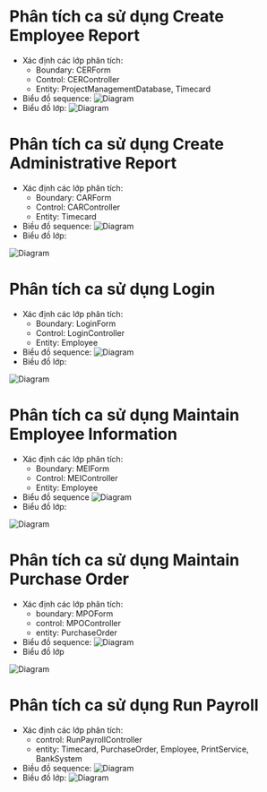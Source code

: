 # Phân tích ca sử dụng Create Employee Report
- Xác định các lớp phân tích:
    * Boundary: CERForm
    * Control: CERController
    * Entity: ProjectManagementDatabase, Timecard
- Biểu đồ sequence:
![Diagram](https://www.planttext.com/api/plantuml/png/x5RDRjim3BxhAGZVWznt60ga7NOPKBJ5XXrfctMqo997oHdyR3liaVOAO_mtfOdYjBlk4C0MHV8ZluzqVl_yTUC3ScXherJGmH1ic30GtDMDSHqHF53ZEC0ZVM_95WIt6Yl6MlcTji3Ear9O1CUpXyfTQqla3ZPt3nySrwfmDh0pX_VDy6Y85Lb9sC6Jhgb0Bc4wk6VtZOhm2IrMLClXBGRCKH8DUKxiFG2zZr6h6Vxg_GJZ7QpNK0pL8N1Vrb_F2QiQ7mwEKv3UamyDy65qXD0rj7WtfqgQXBO4abyfURnAGclOxNL9apELeEsp635ePwL64o1xSW4DV7GjU_ZYU2UNv8gKCpObKm0HgAE6zqag2e1xr0PpuRhO8bS4jgrpOY--SJiYgk3u_H0woTAhqgIvXhJjRFf_Iol6ajviZa17rywqCE9bfhtKlZ7ONSjABzANUSR3bB8y6S4hAZcAl2GLt-Qr3WavlaOgquJF534LZYMWUuPjB-KVlPJZe9FFSQdHwKcMqmB6MHyd_GBY2wGbJMH4Y6VcCGEPn-mp5dsVre-ws84X8NSm30xtmlTNGbu5jnBnKAR-C_5s9cofrC9mfRRzcJ5AxcUFUuAmdSjOMluMQ-ftlt636FfLBL6qhU8uIz-3Q-DSbj0By8bUNi7bbP6IT2KDiMN-Zjy8k_Bdv0y0003__mC0)
- Biểu đồ lớp:
![Diagram](https://www.planttext.com/api/plantuml/png/d59BJiD03DtFARni9Ng125L5QH4BVWf8h9sC2GFpYJnEfAhgoLXm9Av0cpOmXNR3R4Qsd_sUtypd-ySi2hAqpYebHYn1peH2i72D3KiYAAW9B91RZ17c1cj6fzGkp1V5PM07AmMRqmMZGPlOM5nUT6WibfRo5-IQRbjN4iTHbKOPN9ievobYEbRhP7WUl72mbdXFyRS1Qf8JPEEVbaVZg4BMFRoWAh2-UxuABSUdm6-azzX-WuWTxPOUSNzblsQSWGqLYWa-WmTXu-j4zJs7Lwha1ZtMvCZB70LBZFI_3Rxd3komMW_-9D1jLWslCPbC3yrJXrPkwoTb7i4Er4TAgGQbPkJrvYTz0G00__y30000)

# Phân tích ca sử dụng Create Administrative Report
- Xác định các lớp phân tích:
    * Boundary: CARForm
    * Control: CARController
    * Entity: Timecard
- Biều đồ sequence:
![Diagram](https://www.planttext.com/api/plantuml/png/d9J1KeCm48RlUOezwi7ftOFJJjMpKts1b6nffacMRa8Tdis3Z-Gh65AeqD8HUc0WI_RRFxi__7nzptsG74fhX0Ww68Gbemm82sMrqpwm3Fg0iCA2EC0xxajq6SApbZbBA_nEEs3oA8JC0Z6yoOh9c7wwM5FfbEGAbelLAx4L6RaGzzNhvV7H80jqKKC57zfY9babfZxKSeQnWr5uU6hBFC9i1jdnGDA1xE_ZTAPEaLPSSwz1WnKIbkjM-D1G85G5JajSOnvx9vq2Z9UA0ZniOWV3zYHj4k_55eOgn3j_3qxQE95HxIcO3bfXYq45saKPDcucrrNG6rLAzUNQwd0bizlLpeXxgnhR3ZiHSmomfP8zV1Bl8f4n8rOUQ0FOdE-FVFA9milOHQ5B_OqpccPV4TnXZtnnrhHJfvNsXP7LKBrakpumXSQDqCiOkzKsTLvjb-H4GrcQNZ9Yn6gNTy6J33K5_8_FpiutrbetaswO-T3mEh7X_vUOnqy__dj_0G00__y30000)
- Biểu đồ lớp:

![Diagram](https://www.planttext.com/api/plantuml/png/L53DQW913BxFK-JOGdq14L6sb1u4OLleEPq9IzgPYMJYGf4-cGSVgQ_GMTqLpINav_j9_ewdLJ5KswVedB55WaO9ZM0T4cSkfcZS4xIq4pLe8fO2puoTOdBkKZRhzaKqmS51ZLuuGE2oY_XpGJqykj-RtKQogSH8EY8sLMRnpeayQbX2H_OgUoqVejyKMlAYeLIEONNx-KNUm9yzNjcliWNxgQldD1yHJn35rqiap-7Db7DtuscIXiFG6e-PpPRtPjszzM4-0PrRKGxrX_y0003__mC0)

# Phân tích ca sử dụng Login
- Xác định các lớp phân tích:
    * Boundary: LoginForm
    * Control: LoginController
    * Entity: Employee
- Biểu đồ sequence:
![Diagram](https://www.planttext.com/api/plantuml/png/b99BQiCm48RtSueX--9z5oMX3oXqbnDChC68wk6Ev1IThOiSgLUe8iUoYGDjDtgC-B__rqZVNwTjY2Hni0OWwcWOttod7UxvOs3NCZvfweGiXFTS5HyOWDhe1NVd4Gv-S8eaZR8NBnPQxw9uCrOUnurX0NRP8E6pxOrFF7BqaI9VK50cl7kOMVVOD3ZQERACv1Js5CAd5pNBP-kwgfJPlx2EPBJAcl0hRn7yQdzcJvSeq8uZ7b8Xpf1wJSNhsWtYAkqKzGy15nR_E28JSVFgYazjHvDRFHbk077TqVekIeVUK0fPXYoIXPP3e8wpxCRR85vdAMLs2fOfBty1jlaW_yeV0000__y30000)
- Biều đồ lớp:

![Diagram](https://www.planttext.com/api/plantuml/png/h9112i9034NtEKMM2lO2BgHGTUNE4qGQoa1cKZAf8kB9N7Wah-2e5B5hiyjF_iidZzkzpaxcGnG03owCE-r2maOePrm7wemYmATzZxPg4I-0fGwgmfJmI19QSiwp8RCbYhp4lLj8tGBxOZofjQCoX-iFhj7afY9i_u5kOYzwPYwqedqJLzLgUX2c0LuxenzgJcrvonC00F__0m00)

# Phân tích ca sử dụng Maintain Employee Information
- Xác định các lớp phân tích:
    * Boundary: MEIForm
    * Control: MEIController
    * Entity: Employee
- Biểu đồ sequence
![Diagram](https://www.planttext.com/api/plantuml/png/x5P1QiCm4Bph5Klk9VSUIaAJGWw1Gka3L6ljBf4bLv9J_BOU-gH-eMiR9qgmK-DGwA47WxnePtPdHqXV7vyB7wGBPQw521GqmbQI2Vp1EY-qhH1XOrBhSXd86dZ2jn9DWh0YcJcP2x_ZhSvw548cmJfub9MpMYzLJePyS9A3uiMMHabNmNQzUM0maLWJU5lzVzykDJg1Xcke3imD9Erbm7vKqHU5cxkEvHRcS_059fHM45uHqj8aJHl1Ge6kRYlYw6eJKWUOBPK2ULHX9g3RK3FqCJTqhXR81y1EFJggnn1ZAYwStPF28OYeYXFrcbp9LNTvl3VkBT8PJl_xeJ8qoFMXPnbO2kyfCxo6qX2t2AGkuIiSJzr9VB61zJ4MOVT7UnWZnGuw6toFD3vlfx72EMmJHEqHPi-5geDNM8HJJ-cdcKFzv8aCmpHFd0nc2EKN1gF85rfMlZcp0vKFZsUSZcKxlYbdx7BgH7b7WavNktNj2ZN-k_PFkdRC45Z7l0ZrzSKNQ4gZtRv7HobXMvkgFJ32vxbqEs0NnWaJnt0HwWfF6oL4ZvXHgF_XiE1CVlDy0m00__y30000)
- Biểu đồ lớp:

![Diagram](https://www.planttext.com/api/plantuml/png/Z991JiGm34NtEOMNiEW5Pe566WPf5dC8qvYf9IUf4WSH8Kx6WYDn1PBfj6eH2of5QktVP_ixtvzV-wGODJinHbc5u8pijHuukb528OAJVmdHeNBmS11C2HuPBn6TCTFd-NXwgWfuDr2Vry0MBATHiCoC5UAERh7TKk7UVAnGX-0r1X6ADs3j1z3QMVqdO2cSHujA_zDQ4bffsUvQhLKtYmMjaGvc66WPwHfnoCB-qjgBbD8rbaBFA92epv6rWC_kcUAKKlGMemN5jrhTvhuvClqMTAWJ_mgEG_2q9WmXHoaGwumJ4GLZkRxsmJbEgMrfIJSv23lM2OV5KNNJaGx1jZddrNNTmzRxJMRsmMpNiqdjoTjwZNu0003__mC0)

# Phân tích ca sử dụng Maintain Purchase Order
- Xác định các lớp phân tích:
    * boundary: MPOForm
    * control: MPOController
    * entity: PurchaseOrder
- Biểu đồ sequence:
![Diagram](https://www.planttext.com/api/plantuml/png/x5P1Ri8m4Bpx5Ilk5VSUAYHeRmYagWymyGQiEdQwTgZojXxwf7wXcwJG14BgKdhZ42bniZExExEnFzxU9pv82aLcX0Ww68Ivr3Rm1Sk2aetq20jIIF28BmNQ166cvPfa9lmpVqJEen0o2OvWwh9CUw-THNMVvSQLY6Bb2giabJ1VBXuSPI9nDf0prVEqkJL80YspbtlEchB6rLiPi1zQzAt2pTsEwXR6O_0v9Zej8IqiWpaBmK6Eb5QfVEFlaXFI11XD2Qj5UT22aO3TXnLB7tjDILMdV81y5-tg1cfRaSeg2GQAoJqdjzKAXu5Q6NLQMYCaJILT00vg5zvI0RhF_PXhj4XrVwm2oIMiBRUgi9gh1bjags46XV7a7Jl45THrK8Tku5LF9gscxWLHskT6bc3nzKWKTL1qxQT3adeH3KUDddBr7oPJV_IM-ibIQ_mYFSjEnueEulr2pGZdRf7uLt2cESzto-3qdRP9d8v5OwCZZa4DJmMTgUEbvwyPa1aQl0x8TK061YJ61wnZbeTgs-UJHwgZ1wlf1OGDCZSxCMAtLOrZBpLMSPWN6JYhXEZfS6kf_mGsuKW-Etu2003__mC0)
- Biểu đồ lớp

![Diagram](https://www.planttext.com/api/plantuml/png/d951RW8n34NtEOMNT34NO86GGDqXk88R1uZacKIEWrGXJiQ28_KA98EcchIhDb8MpjUtttU-xezrKXJDFHkZNjd13lsWvS8XYprZSh0NSW8RnfHWw_4as1lpAdU7_NkG7gu6oha4Jq0-HSRFoJsQ5t5UBQ4HtynjrcuJ1fN0N2Q-cXOQGAA_zFjcoP5GtR-ivDZzj7fQLfmPSAEFm1tOd3JqfOoXieSZs989hRRgXsVsmwbc4vVIA4O9bAt2n4ZZQyrGHqxBxhfLkwb6QP1Ckz7VkbcxWShlFm400F__0m00)

# Phân tích ca sử dụng Run Payroll
- Xác định các lớp phân tích:
    * control: RunPayrollController
    * entity: Timecard, PurchaseOrder, Employee, PrintService, BankSystem
- Biều đồ sequence:
![Diagram](https://www.planttext.com/api/plantuml/png/V98zRiCm38LtdOB8NcJlK0JzcHiqlG0Z4R5WML8fAe3Frg57wXKgfuvieqv7VtvuZthaz-VNBWcovCuf9LOSmLlsiCUUWtDme8zCNXCyMpmnTYgrrWE7H4hfuAM81lqeV_ebZbYHBsOzlDkEDBAvVkypwmOJlRAPH2zTTA4dgYAsNWx4PwihUqJV7lear2c5MkmPXTQJrHg5kuSQSm_RBPn80Ci3QOG9KXEoCt0aY6WD10_I4EZCN4O0K_Acu3gneR_iLlwrYvel8qYJSUrhPbpPBUD5gTKzZXJ2W6SPontCWfO_53g1JRIwpH6sqA5r6mMhdL-6c2tjCaCS061fizSDwLQHAyDiZ6NIfK-A8Ldvpt5Q-UWNDAK4nu9167qQ1W--NCYYhlMZs1LLkV4V0000__y30000)
- Biều đồ lớp:
![Diagram](https://www.planttext.com/api/plantuml/png/T5DBKiCm3Dtd55gMHSk-Yqw7mfeExGLKMpIU-fEH5GOFmybOS2IkWFEZIMbNiPxUUvObvUVhUnq5MMfdYqACM8ANsiCM4mThOMCnHdWqU6HqHT65cT3dDy5ByoM6ZmBW_XuuYwjUFBihFWVDbesN7V6RKTHo0Qe6oaQg97MQPT6cEInXE8tK3-XFknI5t9ysA8gnmVUCFg8I4_piC8sNS44OMUwD8uMiMyCp_EGg6n9rDSw1Xb1IHItYq5ZZZu1QSwwWnM9G1Yr4KZKRIU1hTo3kKe9UDzS8leCcNRTrTB8WPMxS1LYLmTFOeGmrsmICqXKGqIAdzgY2SoR6h3sd6pfOuunqTfWSUG57KWOzcaVDgiH8pwpxuMMxEafmEQn2dWo4rto1bzovQVPWxByEv7aqhu2gjzKjgfkYyfLN5sQnM4ssuZRhFFthdFbyDNtFRTemtjkCOI-AOarUvz_Y5m00__y30000)
